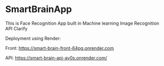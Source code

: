 # SmartBrainApp

This is Face Recognition App built in Machine learning Image Recognition API Clarify

Deployment using Render:

Front: https://smart-brain-front-64pg.onrender.com

API: https://smart-brain-api-ay0s.onrender.com/
